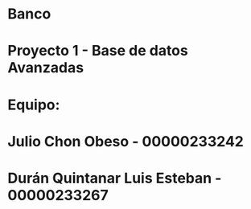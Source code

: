 # Banco
# Proyecto 1 - Base de datos Avanzadas
# Equipo:
# Julio Chon Obeso - 00000233242
# Durán Quintanar Luis Esteban - 00000233267
